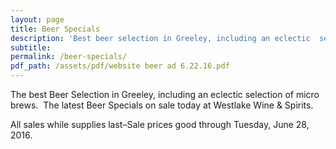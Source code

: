 ```yaml
---
layout: page
title: Beer Specials
description: 'Best beer selection in Greeley, including an eclectic  selection of micro brews and imports.'
subtitle:
permalink: /beer-specials/
pdf_path: /assets/pdf/website beer ad 6.22.16.pdf
---
```



The best Beer Selection in Greeley, including an eclectic selection of micro brews. &nbsp;The latest Beer Specials on sale today at Westlake Wine & Spirits.

All sales while supplies last–Sale prices good through Tuesday, June 28, 2016.
